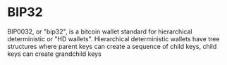 # BIP32

BIP0032, or "bip32", is a bitcoin wallet standard for hierarchical deterministic or "HD wallets". Hierarchical deterministic wallets have tree structures where parent keys can create a sequence of child keys, child keys can create grandchild keys


